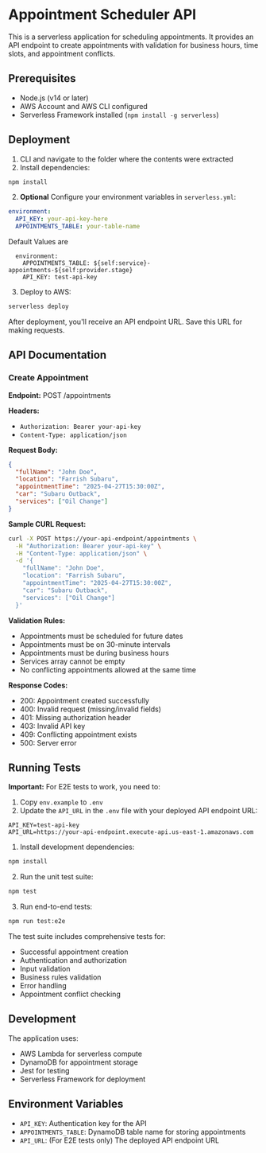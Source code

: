 # Appointment Scheduler API

This is a serverless application for scheduling appointments. It provides an API endpoint to create appointments with validation for business hours, time slots, and appointment conflicts.

## Prerequisites

- Node.js (v14 or later)
- AWS Account and AWS CLI configured
- Serverless Framework installed (`npm install -g serverless`)

## Deployment

1. CLI and navigate to the folder where the contents were extracted
2. Install dependencies:
```bash
npm install
```

2. **Optional** Configure your environment variables in `serverless.yml`:
```yaml
environment:
  API_KEY: your-api-key-here
  APPOINTMENTS_TABLE: your-table-name
```
Default Values are
```
  environment:
    APPOINTMENTS_TABLE: ${self:service}-appointments-${self:provider.stage}
    API_KEY: test-api-key
```


3. Deploy to AWS:
```bash
serverless deploy
```

After deployment, you'll receive an API endpoint URL. Save this URL for making requests.

## API Documentation

### Create Appointment

**Endpoint:** POST /appointments

**Headers:**
- `Authorization: Bearer your-api-key`
- `Content-Type: application/json`

**Request Body:**
```json
{
  "fullName": "John Doe",
  "location": "Farrish Subaru",
  "appointmentTime": "2025-04-27T15:30:00Z",
  "car": "Subaru Outback",
  "services": ["Oil Change"]
}
```

**Sample CURL Request:**
```bash
curl -X POST https://your-api-endpoint/appointments \
  -H "Authorization: Bearer your-api-key" \
  -H "Content-Type: application/json" \
  -d '{
    "fullName": "John Doe",
    "location": "Farrish Subaru",
    "appointmentTime": "2025-04-27T15:30:00Z",
    "car": "Subaru Outback",
    "services": ["Oil Change"]
  }'
```

**Validation Rules:**
- Appointments must be scheduled for future dates
- Appointments must be on 30-minute intervals
- Appointments must be during business hours
- Services array cannot be empty
- No conflicting appointments allowed at the same time

**Response Codes:**
- 200: Appointment created successfully
- 400: Invalid request (missing/invalid fields)
- 401: Missing authorization header
- 403: Invalid API key
- 409: Conflicting appointment exists
- 500: Server error

## Running Tests

**Important:** For E2E tests to work, you need to:
1. Copy `env.example` to `.env`
2. Update the `API_URL` in the `.env` file with your deployed API endpoint URL:
```
API_KEY=test-api-key
API_URL=https://your-api-endpoint.execute-api.us-east-1.amazonaws.com
```

1. Install development dependencies:
```bash
npm install
```

2. Run the unit test suite:
```bash
npm test
```

3. Run end-to-end tests:
```bash
npm run test:e2e
```

The test suite includes comprehensive tests for:
- Successful appointment creation
- Authentication and authorization
- Input validation
- Business rules validation
- Error handling
- Appointment conflict checking

## Development

The application uses:
- AWS Lambda for serverless compute
- DynamoDB for appointment storage
- Jest for testing
- Serverless Framework for deployment

## Environment Variables

- `API_KEY`: Authentication key for the API
- `APPOINTMENTS_TABLE`: DynamoDB table name for storing appointments 
- `API_URL`: (For E2E tests only) The deployed API endpoint URL
